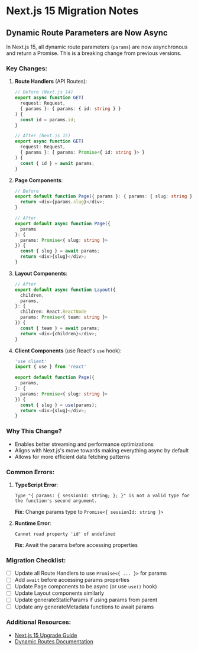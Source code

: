 # Next.js 15 Migration Notes

## Dynamic Route Parameters are Now Async

In Next.js 15, all dynamic route parameters (`params`) are now asynchronous and return a Promise. This is a breaking change from previous versions.

### Key Changes:

1. **Route Handlers** (API Routes):
   ```typescript
   // Before (Next.js 14)
   export async function GET(
     request: Request,
     { params }: { params: { id: string } }
   ) {
     const id = params.id;
   }

   // After (Next.js 15)
   export async function GET(
     request: Request,
     { params }: { params: Promise<{ id: string }> }
   ) {
     const { id } = await params;
   }
   ```

2. **Page Components**:
   ```typescript
   // Before
   export default function Page({ params }: { params: { slug: string } }) {
     return <div>{params.slug}</div>;
   }

   // After
   export default async function Page({ 
     params 
   }: { 
     params: Promise<{ slug: string }> 
   }) {
     const { slug } = await params;
     return <div>{slug}</div>;
   }
   ```

3. **Layout Components**:
   ```typescript
   // After
   export default async function Layout({
     children,
     params,
   }: {
     children: React.ReactNode
     params: Promise<{ team: string }>
   }) {
     const { team } = await params;
     return <div>{children}</div>;
   }
   ```

4. **Client Components** (use React's `use` hook):
   ```typescript
   'use client'
   import { use } from 'react'

   export default function Page({
     params,
   }: {
     params: Promise<{ slug: string }>
   }) {
     const { slug } = use(params);
     return <div>{slug}</div>;
   }
   ```

### Why This Change?

- Enables better streaming and performance optimizations
- Aligns with Next.js's move towards making everything async by default
- Allows for more efficient data fetching patterns

### Common Errors:

1. **TypeScript Error**: 
   ```
   Type "{ params: { sessionId: string; }; }" is not a valid type for the function's second argument.
   ```
   **Fix**: Change params type to `Promise<{ sessionId: string }>`

2. **Runtime Error**: 
   ```
   Cannot read property 'id' of undefined
   ```
   **Fix**: Await the params before accessing properties

### Migration Checklist:

- [ ] Update all Route Handlers to use `Promise<{ ... }>` for params
- [ ] Add `await` before accessing params properties
- [ ] Update Page components to be async (or use `use()` hook)
- [ ] Update Layout components similarly
- [ ] Update generateStaticParams if using params from parent
- [ ] Update any generateMetadata functions to await params

### Additional Resources:

- [Next.js 15 Upgrade Guide](https://nextjs.org/docs/app/building-your-application/upgrading/version-15)
- [Dynamic Routes Documentation](https://nextjs.org/docs/app/building-your-application/routing/dynamic-routes)